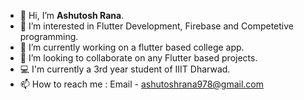 - 👋 Hi, I’m **Ashutosh Rana**.
- 👀 I’m interested in Flutter Development, Firebase and Competetive programming.
- 🌱 I’m currently working on a flutter based college app.
- 💞️ I’m looking to collaborate on any Flutter based projects.
- :computer: I'm currently a 3rd year student of IIIT Dharwad.
- 📫 How to reach me : Email - ashutoshrana978@gmail.com



<!---
Ashutosh-Rana/Ashutosh-Rana is a ✨ special ✨ repository because its `README.md` (this file) appears on your GitHub profile.
You can click the Preview link to take a look at your changes.
--->
